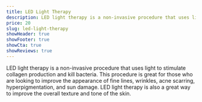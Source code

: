 ```yaml
---
title: LED Light Therapy
description: LED light therapy is a non-invasive procedure that uses light to stimulate collagen production and kill bacteria. This procedure is great for those who are looking to improve the appearance of fine lines, wrinkles, acne scarring, hyperpigmentation, and sun damage. LED light therapy is also a great way to improve the overall texture and tone of the skin.
price: 20
slug: led-light-therapy
showHeader: true
showFooter: true
showCta: true
showReviews: true
---
```


LED light therapy is a non-invasive procedure that uses light to stimulate collagen production and kill bacteria. This procedure is great for those who are looking to improve the appearance of fine lines, wrinkles, acne scarring, hyperpigmentation, and sun damage. LED light therapy is also a great way to improve the overall texture and tone of the skin.
